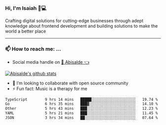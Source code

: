 ### Hi, I'm Isaiah 🌻💻

<!--
<img src="https://res.cloudinary.com/abisalde/image/upload/c_scale,h_311,w_816/v1616039512/Abisalde_github.gif" alt="Isaiah Abiodun (Abisalde) small video about his profile on Github"> 
-->

Crafting digital solutions for cutting-edge businesses through adept knowledge about frontend development and building solutions to make the world a better place
<hr>

### 📫 How to reach me: ...
- Social media handle on <a href="https://twitter.com/abisalde">🔔  Abisalde   👈</a>


[![Abisalde's github stats](https://github-readme-stats.vercel.app/api?username=abisalde)](https://github.com/abisalde/github-readme-stats)

- 👯 I’m looking to collaborate with open source community
- ⚡ Fun fact: Music is a therapy for me


<!--
**abisalde/Abisalde** is a ✨ _special_ ✨ repository because its `README.md` (this file) appears on your GitHub profile.

Here are some ideas to get you started:


- 👯 I’m looking to collaborate with open source community
- 🤔 I’m looking for help with ...
- 💬 Ask me about ...
- 📫 How to reach me: ...
- 😄 Pronouns: ...
- ⚡ Fun fact: ...
-->

<!--START_SECTION:waka-->

```txt
TypeScript        9 hrs 14 mins   █████░░░░░░░░░░░░░░░░░░░░   19.74 %
Go                6 hrs 35 mins   ███▓░░░░░░░░░░░░░░░░░░░░░   14.10 %
Other             5 hrs 43 mins   ███░░░░░░░░░░░░░░░░░░░░░░   12.23 %
YAML              5 hrs 21 mins   ███░░░░░░░░░░░░░░░░░░░░░░   11.45 %
JSON              3 hrs 34 mins   ██░░░░░░░░░░░░░░░░░░░░░░░   07.64 %
```

<!--END_SECTION:waka-->

